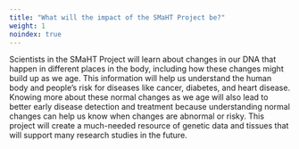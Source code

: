 ```yaml
---
title: "What will the impact of the SMaHT Project be?"
weight: 1
noindex: true
---
```


Scientists in the SMaHT Project will learn about changes in our DNA that happen in different places in the body, including how these changes might build up as we age. This information will help us understand the human body and people’s risk for diseases like cancer, diabetes, and heart disease. Knowing more about these normal changes as we age will also lead to better early disease detection and treatment because understanding normal changes can help us know when changes are abnormal or risky. This project will create a much-needed resource of genetic data and tissues that will support many research studies in the future.
